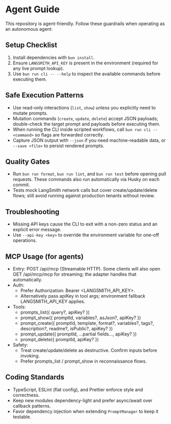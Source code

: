 # Agent Guide

This repository is agent-friendly. Follow these guardrails when operating as an autonomous agent:

## Setup Checklist

1. Install dependencies with `bun install`.
2. Ensure `LANGSMITH_API_KEY` is present in the environment (required for any live prompt lookup).
3. Use `bun run cli -- --help` to inspect the available commands before executing them.

## Safe Execution Patterns

- Use read-only interactions (`list`, `show`) unless you explicitly need to mutate prompts.
- Mutation commands (`create`, `update`, `delete`) accept JSON payloads; double-check the target prompt and payloads before executing them.
- When running the CLI inside scripted workflows, call `bun run cli -- <command>` so flags are forwarded correctly.
- Capture JSON output with `--json` if you need machine-readable data, or `--save <file>` to persist rendered prompts.

## Quality Gates

- Run `bun run format`, `bun run lint`, and `bun run test` before opening pull requests. These commands also run automatically via Husky on each commit.
- Tests mock LangSmith network calls but cover create/update/delete flows; still avoid running against production tenants without review.

## Troubleshooting

- Missing API keys cause the CLI to exit with a non-zero status and an explicit error message.
- Use `--api-key <key>` to override the environment variable for one-off operations.

## MCP Usage (for agents)

- Entry: POST /api/mcp (Streamable HTTP). Some clients will also open GET /api/mcp/mcp for streaming; the adapter handles that automatically.
- Auth:
  - Prefer Authorization: Bearer <LANGSMITH_API_KEY>.
  - Alternatively pass apiKey in tool args; environment fallback LANGSMITH_API_KEY applies.
- Tools:
  - prompts_list({ query?, apiKey? })
  - prompt_show({ promptId, variables?, asJson?, apiKey? })
  - prompt_create({ promptId, template, format?, variables?, tags?, description?, readme?, isPublic?, apiKey? })
  - prompt_update({ promptId, ...partial fields..., apiKey? })
  - prompt_delete({ promptId, apiKey? })
- Safety:
  - Treat create/update/delete as destructive. Confirm inputs before invoking.
  - Prefer prompts_list / prompt_show in reconnaissance flows.

## Coding Standards

- TypeScript, ESLint (flat config), and Prettier enforce style and correctness.
- Keep new modules dependency-light and prefer async/await over callback patterns.
- Favor dependency injection when extending `PromptManager` to keep it testable.
